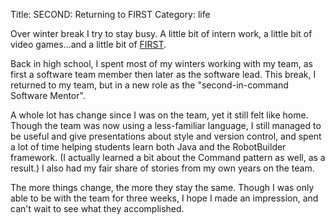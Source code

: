Title: SECOND: Returning to FIRST
Category: life

Over winter break I try to stay busy. A little bit of intern work, a little bit of video games...and a little bit of [FIRST][].

Back in high school, I spent most of my winters working with my team, as first a software team member then later as the software lead. This break, I returned to my team, but in a new role as the "second-in-command Software Mentor".

A whole lot has change since I was on the team, yet it still felt like home. Though the team was now using a less-familiar language, I still managed to be useful and give presentations about style and version control, and spent a lot of time helping students learn both Java and the RobotBuilder framework. (I actually learned a bit about the Command pattern as well, as a result.) I also had my fair share of stories from my own years on the team.

The more things change, the more they stay the same. Though I was only able to be with the team for three weeks, I hope I made an impression, and can't wait to see what they accomplished.

[FIRST]: http://www.usfirst.org/
